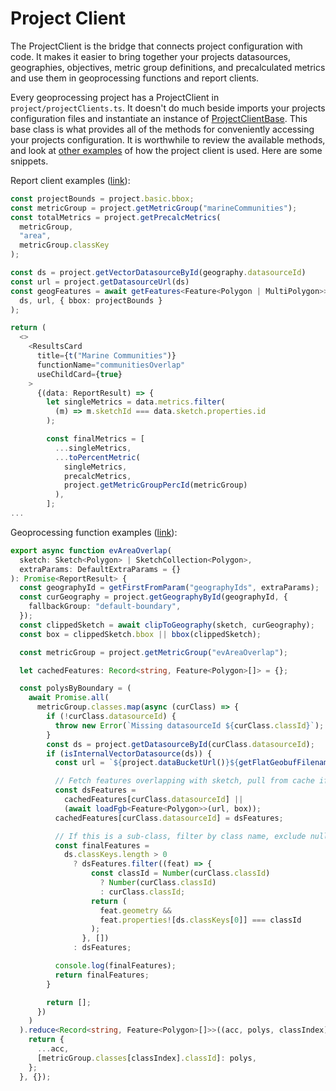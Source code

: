 # Project Client

The ProjectClient is the bridge that connects project configuration with code. It makes it easier to bring together your projects datasources, geographies, objectives, metric group definitions, and precalculated metrics and use them in geoprocessing functions and report clients.

Every geoprocessing project has a ProjectClient in `project/projectClients.ts`. It doesn't do much beside imports your projects configuration files and instantiate an instance of [ProjectClientBase](https://seasketch.github.io/geoprocessing/api/classes/geoprocessing.ProjectClientBase.html). This base class is what provides all of the methods for conveniently accessing your projects configuration. It is worthwhile to review the available methods, and look at [other examples](https://github.com/search?q=org%3Aseasketch+%22project.%22&type=code) of how the project client is used. Here are some snippets.

Report client examples ([link](https://github.com/seasketch/cadiz-reports/blob/e83cc1c54132bd06a4bf048ea8a9fc5449c815b1/src/components/CommunitiesCard.tsx)):

```typescript
const projectBounds = project.basic.bbox;
const metricGroup = project.getMetricGroup("marineCommunities");
const totalMetrics = project.getPrecalcMetrics(
  metricGroup,
  "area",
  metricGroup.classKey
);

const ds = project.getVectorDatasourceById(geography.datasourceId)
const url = project.getDatasourceUrl(ds)
const geogFeatures = await getFeatures<Feature<Polygon | MultiPolygon>>(
  ds, url, { bbox: projectBounds }
);

return (
  <>
    <ResultsCard
      title={t("Marine Communities")}
      functionName="communitiesOverlap"
      useChildCard={true}
    >
      {(data: ReportResult) => {
        let singleMetrics = data.metrics.filter(
          (m) => m.sketchId === data.sketch.properties.id
        );

        const finalMetrics = [
          ...singleMetrics,
          ...toPercentMetric(
            singleMetrics,
            precalcMetrics,
            project.getMetricGroupPercId(metricGroup)
          ),
        ];
...
```

Geoprocessing function examples ([link](https://github.com/seasketch/gdansk-bay-reports/blob/e1143a069d13ba3a9cfbebae312fa250abea715c/src/functions/evAreaOverlap.ts)):

```typescript
export async function evAreaOverlap(
  sketch: Sketch<Polygon> | SketchCollection<Polygon>,
  extraParams: DefaultExtraParams = {}
): Promise<ReportResult> {
  const geographyId = getFirstFromParam("geographyIds", extraParams);
  const curGeography = project.getGeographyById(geographyId, {
    fallbackGroup: "default-boundary",
  });
  const clippedSketch = await clipToGeography(sketch, curGeography);
  const box = clippedSketch.bbox || bbox(clippedSketch);

  const metricGroup = project.getMetricGroup("evAreaOverlap");

  let cachedFeatures: Record<string, Feature<Polygon>[]> = {};

  const polysByBoundary = (
    await Promise.all(
      metricGroup.classes.map(async (curClass) => {
        if (!curClass.datasourceId) {
          throw new Error(`Missing datasourceId ${curClass.classId}`);
        }
        const ds = project.getDatasourceById(curClass.datasourceId);
        if (isInternalVectorDatasource(ds)) {
          const url = `${project.dataBucketUrl()}${getFlatGeobufFilename(ds)}`;

          // Fetch features overlapping with sketch, pull from cache if already fetched
          const dsFeatures =
            cachedFeatures[curClass.datasourceId] ||
            (await loadFgb<Feature<Polygon>>(url, box));
          cachedFeatures[curClass.datasourceId] = dsFeatures;

          // If this is a sub-class, filter by class name, exclude null geometry too
          const finalFeatures =
            ds.classKeys.length > 0
              ? dsFeatures.filter((feat) => {
                  const classId = Number(curClass.classId)
                    ? Number(curClass.classId)
                    : curClass.classId;
                  return (
                    feat.geometry &&
                    feat.properties![ds.classKeys[0]] === classId
                  );
                }, [])
              : dsFeatures;

          console.log(finalFeatures);
          return finalFeatures;
        }

        return [];
      })
    )
  ).reduce<Record<string, Feature<Polygon>[]>>((acc, polys, classIndex) => {
    return {
      ...acc,
      [metricGroup.classes[classIndex].classId]: polys,
    };
  }, {});
```

